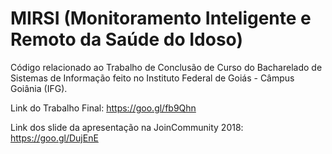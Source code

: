 # MIRSI (Monitoramento Inteligente e Remoto da Saúde do Idoso)

Código relacionado ao Trabalho de Conclusão de Curso do Bacharelado de Sistemas de Informação feito no Instituto Federal de Goiás - Câmpus Goiânia (IFG).

Link do Trabalho Final: https://goo.gl/fb9Qhn

Link dos slide da apresentação na JoinCommunity 2018: https://goo.gl/DujEnE
